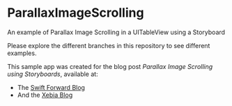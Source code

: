 # ParallaxImageScrolling
An example of Parallax Image Scrolling in a UITableView using a Storyboard

Please explore the different branches in this repository to see different examples.

This sample app was created for the blog post _Parallax Image Scrolling using Storyboards_, available at:
 - The [Swift Forward Blog](https://swiftforward.wordpress.com/2015/07/18/parallax-image-scrolling-using-storyboards/)
 - And the [Xebia Blog](http://blog.xebia.com/2015/07/21/parallax-image-scrolling-using-storyboards/)

